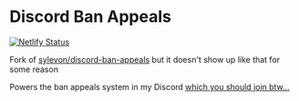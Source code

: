 # Discord Ban Appeals

[![Netlify Status](https://api.netlify.com/api/v1/badges/47631f5e-7ffe-4aca-a60a-b2d9f9a38b05/deploy-status)](https://app.netlify.com/sites/userexes-basement-appeals/deploys)

Fork of [sylevon/discord-ban-appeals](https://github.com/sylveon/discord-ban-appeals) but it doesn't show up like that for some reason

Powers the ban appeals system in my Discord [which you should join btw...](http://discord.userexe.me)

